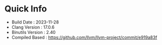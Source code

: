 # Quick Info
* Build Date : 2023-11-28
* Clang Version : 17.0.6
* Binutils Version : 2.40
* Compiled Based : https://github.com/llvm/llvm-project/commit/e919a83f
